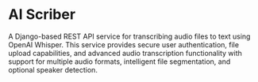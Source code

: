 # AI Scriber

A Django-based REST API service for transcribing audio files to text using OpenAI Whisper. 
This service provides secure user authentication, file upload capabilities, and advanced audio transcription functionality with support for multiple audio formats, intelligent file segmentation, and optional speaker detection.
